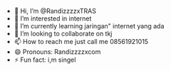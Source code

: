 - 👋 Hi, I’m @RandizzzzxTRAS
- 👀 I’m interested in internet
- 🌱 I’m currently learning jaringan" internet yang ada
- 💞️ I’m looking to collaborate on tkj
- 📫 How to reach me just call me 08561921015
- 😄 Pronouns: Randizzzzxcom
- ⚡ Fun fact: i,m singel

<!---
RandizzzzxTRAS/RandizzzzxTRAS is a ✨ special ✨ repository because its `README.md` (this file) appears on your GitHub profile.
You can click the Preview link to take a look at your changes.
--->

